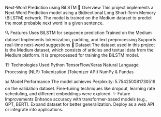 Next-Word Prediction using BiLSTM
📌 Overview
This project implements a Next-Word Prediction model using a Bidirectional Long Short-Term Memory (BiLSTM) network. The model is trained on the Medium dataset to predict the most probable next word in a given sentence.

🔍 Features
Uses BiLSTM for sequence prediction
Trained on the Medium dataset
Implements tokenization, padding, and text preprocessing
Supports real-time next-word suggestions
📂 Dataset
The dataset used in this project is the Medium dataset, which consists of articles and textual data from the Medium platform. It is preprocessed for training the BiLSTM model.

🏗️ Technologies Used
Python
TensorFlow/Keras
Natural Language Processing (NLP)
Tokenization (Tokenizer API)
NumPy & Pandas

📊 Model Performance
The model achieves Perplexity: 5.754250081730516 on the validation dataset.
Fine-tuning techniques like dropout, learning rate scheduling, and different embeddings were explored.
✨ Future Improvements
Enhance accuracy with transformer-based models (e.g., GPT, BERT).
Expand dataset for better generalization.
Deploy as a web API or integrate into applications.
